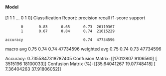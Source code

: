 #### Model
[1 1 1 ... 0 1 0]
Classification Report:
              precision    recall  f1-score   support

           0       0.83      0.65      0.73  26119367
           1       0.67      0.84      0.74  21615229

    accuracy                           0.74  47734596
   macro avg       0.75      0.74      0.74  47734596
weighted avg       0.75      0.74      0.73  47734596

Accuracy: 0.7355847318787405
Confusion Matrix:
[[17012807  9106560]
 [ 3515196 18100033]]
Confusion Matrix (%):
[[35.64041267 19.07748418]
 [ 7.36404263 37.91806052]]
